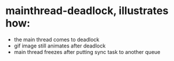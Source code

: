# mainthread-deadlock, illustrates how:
- the main thread comes to deadlock
- gif image still animates after deadlock
- main thread freezes after putting sync task to another queue
